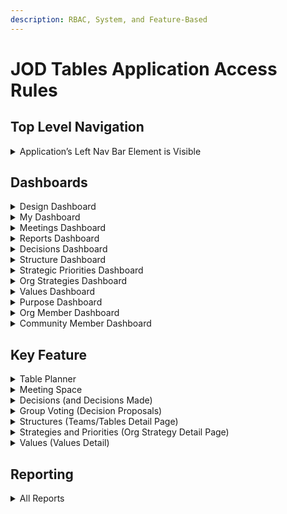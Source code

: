 ```yaml
---
description: RBAC, System, and Feature-Based
---
```


# JOD Tables Application Access Rules

## Top Level Navigation

<details>

<summary>Application’s Left Nav Bar Element is Visible</summary>

<table><thead><tr><th width="190.8203125"></th><th align="center">Super Admin</th><th align="center">Org Admin</th><th width="119.21484375" align="center">Designer</th><th width="109.87890625" align="center">User</th></tr></thead><tbody><tr><td>Design</td><td align="center">✅</td><td align="center">✅</td><td align="center">✅</td><td align="center">✅</td></tr><tr><td>My Dashboard</td><td align="center">✅</td><td align="center">✅</td><td align="center">✅</td><td align="center">✅</td></tr><tr><td>Meetings</td><td align="center">✅</td><td align="center">✅</td><td align="center">✅</td><td align="center">✅</td></tr><tr><td>Reports</td><td align="center">✅</td><td align="center">✅</td><td align="center">✅</td><td align="center">✅</td></tr><tr><td>Decisions🔒</td><td align="center">✅</td><td align="center">✅</td><td align="center">✅</td><td align="center">❌</td></tr><tr><td>Structure🔒</td><td align="center">✅</td><td align="center">✅</td><td align="center">✅</td><td align="center">❌</td></tr><tr><td>Strategic Priorities</td><td align="center">✅</td><td align="center">✅</td><td align="center">✅</td><td align="center">✅</td></tr><tr><td>Org Strategies</td><td align="center">✅</td><td align="center">✅</td><td align="center">✅</td><td align="center">✅</td></tr><tr><td>Values</td><td align="center">✅</td><td align="center">✅</td><td align="center">✅</td><td align="center">✅</td></tr><tr><td>Org Members🔒</td><td align="center">✅</td><td align="center">✅</td><td align="center">❌</td><td align="center">❌</td></tr><tr><td>Community Mbrs🔒</td><td align="center">✅</td><td align="center">✅</td><td align="center">❌</td><td align="center">❌</td></tr></tbody></table>

</details>

## Dashboards

<details>

<summary>Design Dashboard</summary>

<table><thead><tr><th width="202.0390625"></th><th align="center">Super Admin</th><th width="115.85546875" align="center">Org Admin</th><th width="113.625" align="center">Designer</th><th width="107.58984375" align="center">User</th></tr></thead><tbody><tr><td>Can View</td><td align="center">✅</td><td align="center">✅</td><td align="center">✅</td><td align="center">✅</td></tr><tr><td>Can Click to Detail</td><td align="center">✅</td><td align="center">✅</td><td align="center">✅</td><td align="center"><p>☑️</p><p>(2)</p></td></tr><tr><td>Can Modify View</td><td align="center">✅</td><td align="center">✅</td><td align="center"><p>☑️</p><p>(3)</p></td><td align="center"><p>☑️</p><p>(3)</p></td></tr><tr><td>Can Sort</td><td align="center">✅</td><td align="center">✅</td><td align="center">❌</td><td align="center">❌</td></tr><tr><td>Create Record from Dashboard</td><td align="center">◻️</td><td align="center">◻️</td><td align="center">◻️</td><td align="center">◻️</td></tr><tr><td>Delete from Dashboard</td><td align="center">◻️</td><td align="center">◻️</td><td align="center">◻️</td><td align="center">◻️</td></tr></tbody></table>

{% hint style="info" %}
Notes:

1. ◻️ = N/A
2. ☑️ = can access Purpose and Strategies&#x20;
3. ☑️ = partial capacity. Can show/hide Table Participants or Represented Groups
4. Sort = Tables and Teams only
{% endhint %}

</details>

<details>

<summary>My Dashboard</summary>

<table><thead><tr><th width="251.234375"></th><th width="121.26171875" align="center">Super Admin</th><th width="111.08203125" align="center">Org Admin</th><th width="102.43359375" align="center">Designer</th><th width="92.125" align="center">User</th></tr></thead><tbody><tr><td>Can View Page</td><td align="center">✅</td><td align="center">✅</td><td align="center">✅</td><td align="center">✅</td></tr><tr><td>Can View Team/Table Card</td><td align="center"><p>☑️</p><p>(p)</p></td><td align="center"><p>☑️</p><p>(p)</p></td><td align="center"><p>☑️</p><p>(p)</p></td><td align="center"><p>☑️</p><p>(p)</p></td></tr><tr><td>Can Click to Team/Table Detail</td><td align="center"><p>☑️</p><p>(p)</p></td><td align="center"><p>☑️</p><p>(p)</p></td><td align="center"><p>☑️</p><p>(p)</p></td><td align="center"><p>☑️</p><p>(p)</p></td></tr><tr><td>Can View My Open Commitments</td><td align="center"><p>☑️</p><p>(p)</p></td><td align="center"><p>☑️</p><p>(p)</p></td><td align="center"><p>☑️</p><p>(p)</p></td><td align="center"><p>☑️</p><p>(p)</p></td></tr><tr><td>Can View My Open Group Lead Tasks</td><td align="center"><p>☑️</p><p>(gl)</p></td><td align="center"><p>☑️</p><p>(gl)</p></td><td align="center"><p>☑️</p><p>(gl)</p></td><td align="center"><p>☑️</p><p>(gl)</p></td></tr><tr><td>Can Filter</td><td align="center">✅</td><td align="center">✅</td><td align="center">✅</td><td align="center">✅</td></tr><tr><td>Can Sort</td><td align="center">◻️</td><td align="center">◻️</td><td align="center">◻️</td><td align="center">◻️</td></tr><tr><td>Create Record from Dashboard</td><td align="center">◻️</td><td align="center">◻️</td><td align="center">◻️</td><td align="center">◻️</td></tr><tr><td>Delete from Dashboard</td><td align="center">◻️</td><td align="center">◻️</td><td align="center">◻️</td><td align="center">◻️</td></tr></tbody></table>

{% hint style="info" %}
Notes:

1. ◻️ = N/A
2. ☑️(p) = only for Teams/Table where the user is a participant
3. ☑️(gl) = only for Teams/Table where the user is a Group Lead
4. Filter = active vs inactive
5. All users can mark their Commitments as “Ready”
{% endhint %}

</details>

<details>

<summary>Meetings Dashboard</summary>

<table><thead><tr><th width="198.296875"></th><th align="center">Super Admin</th><th width="125.91796875" align="center">Org Admin</th><th width="118.3828125" align="center">Designer</th><th width="101.45703125" align="center">User</th></tr></thead><tbody><tr><td>Can View Summary Info</td><td align="center">✅</td><td align="center">✅</td><td align="center">✅</td><td align="center"><p>☑️</p><p>(p)</p></td></tr><tr><td>Can Click to Detail</td><td align="center"><p>☑️</p><p>(p)</p></td><td align="center"><p>☑️</p><p>(p)</p></td><td align="center"><p>☑️</p><p>(p)</p></td><td align="center"><p>☑️</p><p>(p)</p></td></tr><tr><td>Can Filter</td><td align="center">✅</td><td align="center">✅</td><td align="center">✅</td><td align="center"><p>☑️</p><p>(p)</p></td></tr><tr><td>Can Sort</td><td align="center">◻️</td><td align="center">◻️</td><td align="center">◻️</td><td align="center">◻️</td></tr><tr><td>Create Record from Dashboard</td><td align="center"><p>☑️</p><p>(gl)</p></td><td align="center"><p>☑️</p><p>(gl)</p></td><td align="center"><p>☑️</p><p>(gl)</p></td><td align="center"><p>☑️</p><p>(gl)</p></td></tr><tr><td>Delete from Dashboard</td><td align="center">◻️</td><td align="center">◻️</td><td align="center">◻️</td><td align="center">◻️</td></tr></tbody></table>

{% hint style="info" %}
Notes:

1. ◻️ = N/A
2. ☑️ (p) = partial capacity for view, filter, and click to: only for Groups where they are a participant
3. ☑️(gl) = partial capacity for create from dashboard: only where User is a GL for the team/table
4. Filter = active vs inactive, user tables/teams, and meeting start time
{% endhint %}

</details>

<details>

<summary>Reports Dashboard</summary>

<table><thead><tr><th width="164.1875"></th><th align="center">Super Admin</th><th align="center">Org Admin</th><th align="center">Designer</th><th align="center">User</th></tr></thead><tbody><tr><td>Can View Page</td><td align="center">✅</td><td align="center">✅</td><td align="center">✅</td><td align="center">✅</td></tr><tr><td>Can View Report Summary Info</td><td align="center">✅</td><td align="center">✅</td><td align="center">✅</td><td align="center">☑️</td></tr><tr><td>Can Click to Detailed Report</td><td align="center">✅</td><td align="center">✅</td><td align="center">✅</td><td align="center">☑️</td></tr><tr><td>Can Filter List</td><td align="center">◻️</td><td align="center">◻️</td><td align="center">◻️</td><td align="center">◻️</td></tr><tr><td>Can Sort List</td><td align="center">◻️</td><td align="center">◻️</td><td align="center">◻️</td><td align="center">◻️</td></tr></tbody></table>

{% hint style="info" %}
Notes:

1. ◻️ = N/A
2. ☑️ = partial capacity: Only Unlocked Reports (reports <mark style="color:red;">WITHOUT</mark> the 🔒 icon)
{% endhint %}

</details>

<details>

<summary>Decisions Dashboard</summary>

<table><thead><tr><th width="189.44921875"></th><th width="127.3125" align="center">Super Admin</th><th align="center">Org Admin</th><th width="115.46484375" align="center">Designer</th><th width="112.96875" align="center">User</th></tr></thead><tbody><tr><td>Can View Page</td><td align="center">✅</td><td align="center">✅</td><td align="center">✅</td><td align="center">❌</td></tr><tr><td>Update Record from Dashboard</td><td align="center"><p>☑️</p><p>(gl)</p><p>(See note 3)</p></td><td align="center"><p>☑️</p><p>(gl)</p><p>(See note 3)</p></td><td align="center"><p>☑️</p><p>(gl)</p><p>(See note 3)</p></td><td align="center">❌</td></tr><tr><td>Can Click to Detail</td><td align="center"><p>☑️</p><p>(gl)</p></td><td align="center"><p>☑️</p><p>(gl)</p></td><td align="center"><p>☑️</p><p>(gl)</p></td><td align="center">❌</td></tr><tr><td>Can Filter</td><td align="center">✅</td><td align="center">✅</td><td align="center">✅</td><td align="center">❌</td></tr><tr><td>Can Sort</td><td align="center">◻️</td><td align="center">◻️</td><td align="center">◻️</td><td align="center">◻️</td></tr><tr><td>Create Record from Dashboard</td><td align="center">◻️</td><td align="center">◻️</td><td align="center">◻️</td><td align="center">◻️</td></tr><tr><td>Delete from Dashboard</td><td align="center"><p>☑️</p><p>(gl)</p></td><td align="center"><p>☑️</p><p>(gl)</p></td><td align="center"><p>☑️</p><p>(gl)</p></td><td align="center">❌</td></tr></tbody></table>

{% hint style="info" %}
Notes:

1. ◻️ = N/A
2. ☑️(gl) = partial capacity:  only where User is GL for the team/table who created the decision (record deletion occurs via popup of decision record on page).
3. These users can update decision records via a popup on the dashboard screen.
{% endhint %}

</details>

<details>

<summary>Structure Dashboard</summary>

<table><thead><tr><th width="199.80078125"></th><th align="center">Super Admin</th><th width="120.8203125" align="center">Org Admin</th><th width="107.30078125" align="center">Designer</th><th width="114.81640625" align="center">User</th></tr></thead><tbody><tr><td>Can View</td><td align="center">✅</td><td align="center">✅</td><td align="center">✅</td><td align="center">❌</td></tr><tr><td>Can Click to Detail</td><td align="center">✅</td><td align="center">✅</td><td align="center">✅</td><td align="center">❌</td></tr><tr><td>Can Filter</td><td align="center">✅</td><td align="center">✅</td><td align="center">✅</td><td align="center">❌</td></tr><tr><td>Can Sort</td><td align="center">✅</td><td align="center">✅</td><td align="center">✅</td><td align="center">❌</td></tr><tr><td>Create Record from Dashboard</td><td align="center">✅</td><td align="center">✅</td><td align="center">✅</td><td align="center">❌</td></tr><tr><td>Delete from Dashboard</td><td align="center">◻️</td><td align="center">◻️</td><td align="center">◻️</td><td align="center">◻️</td></tr></tbody></table>

{% hint style="info" %}
Notes:

1. ◻️ = N/A
{% endhint %}

</details>

<details>

<summary>Strategic Priorities Dashboard</summary>

<table><thead><tr><th width="196.734375"></th><th align="center">Super Admin</th><th width="110.69921875" align="center">Org Admin</th><th align="center">Designer</th><th width="101.94921875" align="center">User</th></tr></thead><tbody><tr><td>Can View</td><td align="center">✅</td><td align="center">✅</td><td align="center">✅</td><td align="center">✅</td></tr><tr><td>Can Click to Detail</td><td align="center">✅</td><td align="center">✅</td><td align="center">✅</td><td align="center">✅</td></tr><tr><td>Can Filter</td><td align="center">✅</td><td align="center">✅</td><td align="center">✅</td><td align="center">✅</td></tr><tr><td>Can Sort</td><td align="center">✅</td><td align="center">✅</td><td align="center">❌</td><td align="center">❌</td></tr><tr><td>Create Record from Dashboard</td><td align="center">◻️</td><td align="center">◻️</td><td align="center">◻️</td><td align="center">◻️</td></tr><tr><td>Delete from Dashboard</td><td align="center">◻️</td><td align="center">◻️</td><td align="center">◻️</td><td align="center">◻️</td></tr></tbody></table>

{% hint style="info" %}
Notes:

1. ◻️ = N/A
{% endhint %}

</details>

<details>

<summary>Org Strategies Dashboard</summary>

<table><thead><tr><th width="197.9296875"></th><th align="center">Super Admin</th><th align="center">Org Admin</th><th width="103.4296875" align="center">Designer</th><th width="110.94140625" align="center">User</th></tr></thead><tbody><tr><td>Can View</td><td align="center">✅</td><td align="center">✅</td><td align="center">✅</td><td align="center">✅</td></tr><tr><td>Can Click to Detail</td><td align="center">✅</td><td align="center">✅</td><td align="center">✅</td><td align="center">✅</td></tr><tr><td>Can Filter</td><td align="center">✅</td><td align="center">✅</td><td align="center">✅</td><td align="center">✅</td></tr><tr><td>Can Sort</td><td align="center">✅</td><td align="center">✅</td><td align="center">❌</td><td align="center">❌</td></tr><tr><td>Create Record from Dashboard</td><td align="center">✅</td><td align="center">✅</td><td align="center">❌</td><td align="center">❌</td></tr><tr><td>Delete from Dashboard</td><td align="center">◻️</td><td align="center">◻️</td><td align="center">◻️</td><td align="center">◻️</td></tr></tbody></table>

{% hint style="info" %}
Notes:

1. ◻️ = N/A
2. Filter = active vs inactive
{% endhint %}

</details>

<details>

<summary>Values Dashboard</summary>

<table><thead><tr><th width="200.46875"></th><th align="center">Super Admin</th><th align="center">Org Admin</th><th width="108.63671875" align="center">Designer</th><th width="110" align="center">User</th></tr></thead><tbody><tr><td>Can View</td><td align="center">✅</td><td align="center">✅</td><td align="center">✅</td><td align="center">✅</td></tr><tr><td>Can Click to Detail</td><td align="center">✅</td><td align="center">✅</td><td align="center">✅</td><td align="center">✅</td></tr><tr><td>Can Filter</td><td align="center">✅</td><td align="center">✅</td><td align="center">✅</td><td align="center">✅</td></tr><tr><td>Can Sort</td><td align="center">✅</td><td align="center">✅</td><td align="center">❌</td><td align="center">❌</td></tr><tr><td>Create Record from Dashboard</td><td align="center">✅</td><td align="center">✅</td><td align="center">❌</td><td align="center">❌</td></tr><tr><td>Delete from Dashboard</td><td align="center">◻️</td><td align="center">◻️</td><td align="center">◻️</td><td align="center">◻️</td></tr></tbody></table>

{% hint style="info" %}
Notes:

1. ◻️ = N/A
2. Filter = active vs inactive
{% endhint %}

</details>

<details>

<summary>Purpose Dashboard</summary>

<table><thead><tr><th width="209.60546875"></th><th align="center">Super Admin</th><th align="center">Org Admin</th><th width="107.08203125" align="center">Designer</th><th width="100.53125" align="center">User</th></tr></thead><tbody><tr><td>Can View</td><td align="center">✅</td><td align="center">✅</td><td align="center">✅</td><td align="center">✅</td></tr><tr><td>Access Previous Versions</td><td align="center">✅</td><td align="center">✅</td><td align="center">✅</td><td align="center">✅</td></tr><tr><td>Update Record from Dashboard</td><td align="center">✅</td><td align="center">✅</td><td align="center">❌</td><td align="center">❌</td></tr><tr><td>Create Record from Dashboard</td><td align="center">✅</td><td align="center">✅</td><td align="center">❌</td><td align="center">❌</td></tr><tr><td>Delete from Dashboard</td><td align="center">◻️</td><td align="center">◻️</td><td align="center">◻️</td><td align="center">◻️</td></tr></tbody></table>

{% hint style="info" %}
Notes:

1. ◻️ = N/A
{% endhint %}

</details>

<details>

<summary>Org Member Dashboard</summary>

<table><thead><tr><th width="208.84375"></th><th align="center">Super Admin</th><th align="center">Org Admin</th><th width="103.90625" align="center">Designer</th><th width="103.87890625" align="center">User</th></tr></thead><tbody><tr><td>Can View</td><td align="center">✅</td><td align="center">✅</td><td align="center">❌</td><td align="center">❌</td></tr><tr><td>Can Click to Detail</td><td align="center">✅</td><td align="center">✅</td><td align="center">❌</td><td align="center">❌</td></tr><tr><td>Can Filter</td><td align="center">✅</td><td align="center">✅</td><td align="center">❌</td><td align="center">❌</td></tr><tr><td>Can Sort</td><td align="center">◻️</td><td align="center">◻️</td><td align="center">◻️</td><td align="center">◻️</td></tr><tr><td>Create Record from Dashboard</td><td align="center">✅</td><td align="center">✅</td><td align="center">❌</td><td align="center">❌</td></tr><tr><td>Delete from Dashboard</td><td align="center">◻️</td><td align="center">◻️</td><td align="center">◻️</td><td align="center">◻️</td></tr></tbody></table>

{% hint style="info" %}
Notes:

1. ◻️ = N/A
2. Filter = active vs inactive, and search
{% endhint %}

</details>

<details>

<summary>Community Member Dashboard</summary>



<table><thead><tr><th width="205.61328125"></th><th align="center">Super Admin</th><th align="center">Org Admin</th><th width="117.625" align="center">Designer</th><th width="94.7890625" align="center">User</th></tr></thead><tbody><tr><td>Can View</td><td align="center">✅</td><td align="center">✅</td><td align="center">❌</td><td align="center">❌</td></tr><tr><td>Can Click to Detail</td><td align="center">✅</td><td align="center">✅</td><td align="center">❌</td><td align="center">❌</td></tr><tr><td>Can Filter</td><td align="center">✅</td><td align="center">✅</td><td align="center">❌</td><td align="center">❌</td></tr><tr><td>Can Sort</td><td align="center">◻️</td><td align="center">◻️</td><td align="center">◻️</td><td align="center">◻️</td></tr><tr><td>Create Record from Dashboard</td><td align="center">✅</td><td align="center">✅</td><td align="center">❌</td><td align="center">❌</td></tr><tr><td>Delete from Dashboard</td><td align="center">◻️</td><td align="center">◻️</td><td align="center">◻️</td><td align="center">◻️</td></tr></tbody></table>

{% hint style="info" %}
Notes:

1. ◻️ = N/A
2. Filter = active vs inactive, and search
{% endhint %}

</details>

## Key Feature

<details>

<summary>Table Planner</summary>

{% hint style="info" %}
&#x20;<mark style="color:blue;">**GLOBAL RULE FOR THE TEAM/TABLE PLANNER**</mark>

<mark style="color:blue;">Users must be on a given Team/Table in order to access its Planner details page. The following grid identifies what the different roles can access on the Team/Table Planner page once there.</mark>&#x20;
{% endhint %}

<table><thead><tr><th></th><th width="157.86328125" align="center">Super Admin</th><th width="120.87109375" align="center">Org Admin</th><th width="111.40625" align="center">Designer</th><th width="101.6875" align="center">User</th></tr></thead><tbody><tr><td><mark style="color:blue;"><strong>SECTION:</strong></mark></td><td align="center"><mark style="color:blue;"><strong>Top Navigation</strong></mark>                               </td><td align="center"></td><td align="center"></td><td align="center"></td></tr><tr><td>Planner Tools Dropdown</td><td align="center"><p>☑️</p><p>(gl)</p></td><td align="center"><p>☑️</p><p>(gl)</p></td><td align="center"><p>☑️</p><p>(gl)</p></td><td align="center"><p>☑️</p><p>(gl)</p></td></tr><tr><td><mark style="color:blue;"><strong>SECTION:</strong></mark></td><td align="center"><mark style="color:blue;"><strong>Meetings</strong></mark>                               </td><td align="center"></td><td align="center"></td><td align="center"></td></tr><tr><td>READ Summary</td><td align="center">☑️<br>(p)</td><td align="center">☑️<br>(p)</td><td align="center">☑️<br>(p)</td><td align="center">☑️<br>(p)</td></tr><tr><td>READ Detail</td><td align="center">☑️<br>(p)</td><td align="center">☑️<br>(p)</td><td align="center">☑️<br>(p)</td><td align="center">☑️<br>(p)</td></tr><tr><td>Filter List</td><td align="center">☑️<br>(p)</td><td align="center">☑️<br>(p)</td><td align="center">☑️<br>(p)</td><td align="center">☑️<br>(p)</td></tr><tr><td>CREATE Record</td><td align="center"><p>☑️</p><p>(gl)</p></td><td align="center"><p>☑️</p><p>(gl)</p></td><td align="center"><p>☑️</p><p>(gl)</p></td><td align="center"><p>☑️</p><p>(gl)</p></td></tr><tr><td>UPDATE Record (from page)</td><td align="center"><p>☑️</p><p>(gl)</p><p>(See note:1)</p></td><td align="center"><p>☑️</p><p>(gl)</p><p>(See note:1)</p></td><td align="center"><p>☑️</p><p>(gl)</p><p>(See note:1)</p></td><td align="center"><p>☑️</p><p>(gl)</p><p>(See note:1)</p></td></tr><tr><td>Sort List</td><td align="center">◻️</td><td align="center">◻️</td><td align="center">◻️</td><td align="center">◻️</td></tr><tr><td>DELETE Record (from page)</td><td align="center">❌</td><td align="center">❌</td><td align="center">❌</td><td align="center">❌</td></tr><tr><td><mark style="color:blue;"><strong>SECTION:</strong></mark> </td><td align="center"><mark style="color:blue;"><strong>Actions</strong></mark>                                                                 </td><td align="center"></td><td align="center"></td><td align="center"></td></tr><tr><td>READ Summary</td><td align="center">☑️<br>(p)</td><td align="center">☑️<br>(p)</td><td align="center">☑️<br>(p)</td><td align="center">☑️<br>(p)</td></tr><tr><td>READ Detail</td><td align="center">☑️<br>(p)</td><td align="center">☑️<br>(p)</td><td align="center">☑️<br>(p)</td><td align="center">☑️<br>(p)</td></tr><tr><td>Filter List</td><td align="center">☑️<br>(p)</td><td align="center">☑️<br>(p)</td><td align="center">☑️<br>(p)</td><td align="center">☑️<br>(p)</td></tr><tr><td>CREATE Record</td><td align="center"><p>☑️</p><p>(gl)</p></td><td align="center"><p>☑️</p><p>(gl)</p></td><td align="center"><p>☑️</p><p>(gl)</p></td><td align="center"><p>☑️</p><p>(gl)</p></td></tr><tr><td>UPDATE Record (from page)</td><td align="center"><p>☑️</p><p>(gl)</p></td><td align="center"><p>☑️</p><p>(gl)</p></td><td align="center"><p>☑️</p><p>(gl)</p></td><td align="center"><p>☑️</p><p>(gl)</p></td></tr><tr><td>Sort List</td><td align="center"><p>☑️</p><p>(gl)</p></td><td align="center"><p>☑️</p><p>(gl)</p></td><td align="center"><p>☑️</p><p>(gl)</p></td><td align="center"><p>☑️</p><p>(gl)</p></td></tr><tr><td>DELETE Record (from page)</td><td align="center"><p>☑️</p><p>(gl)</p></td><td align="center"><p>☑️</p><p>(gl)</p></td><td align="center"><p>☑️</p><p>(gl)</p></td><td align="center"><p>☑️</p><p>(gl)</p></td></tr><tr><td><mark style="color:blue;"><strong>SECTION:</strong></mark> </td><td align="center"><mark style="color:blue;"><strong>Open Commitments</strong></mark>   </td><td align="center"></td><td align="center"></td><td align="center"></td></tr><tr><td>READ Summary</td><td align="center">☑️<br>(p)</td><td align="center">☑️<br>(p)</td><td align="center">☑️<br>(p)</td><td align="center">☑️<br>(p)</td></tr><tr><td>READ Detail</td><td align="center">☑️<br>(p)</td><td align="center">☑️<br>(p)</td><td align="center">☑️<br>(p)</td><td align="center">☑️<br>(p)</td></tr><tr><td>Filter List</td><td align="center">◻️</td><td align="center">◻️</td><td align="center">◻️</td><td align="center">◻️</td></tr><tr><td>CREATE Record</td><td align="center">❌</td><td align="center">❌</td><td align="center">❌</td><td align="center">❌</td></tr><tr><td>UPDATE Record (from page)</td><td align="center">❌</td><td align="center">❌</td><td align="center">❌</td><td align="center">❌</td></tr><tr><td>Sort List</td><td align="center">◻️</td><td align="center">◻️</td><td align="center">◻️</td><td align="center">◻️</td></tr><tr><td>DELETE Record (from page)</td><td align="center">❌</td><td align="center">❌</td><td align="center">❌</td><td align="center">❌</td></tr><tr><td><mark style="color:blue;"><strong>SECTION:</strong></mark> </td><td align="center"><mark style="color:blue;"><strong>Decisions</strong></mark>                                 </td><td align="center"></td><td align="center"></td><td align="center"></td></tr><tr><td>READ Summary</td><td align="center">☑️<br>(p)</td><td align="center">☑️<br>(p)</td><td align="center">☑️<br>(p)</td><td align="center">☑️<br>(p)</td></tr><tr><td>READ Detail</td><td align="center">☑️<br>(p)</td><td align="center">☑️<br>(p)</td><td align="center">☑️<br>(p)</td><td align="center">☑️<br>(p)</td></tr><tr><td>Filter List</td><td align="center">☑️<br>(p)</td><td align="center">☑️<br>(p)</td><td align="center">☑️<br>(p)</td><td align="center">☑️<br>(p)</td></tr><tr><td>CREATE Record</td><td align="center">❌</td><td align="center">❌</td><td align="center">❌</td><td align="center">❌</td></tr><tr><td>UPDATE Record (from page)</td><td align="center"><p>☑️</p><p>(gl)</p></td><td align="center"><p>☑️</p><p>(gl)</p></td><td align="center"><p>☑️</p><p>(gl)</p></td><td align="center"><p>☑️</p><p>(gl)</p></td></tr><tr><td>Sort List</td><td align="center">◻️</td><td align="center">◻️</td><td align="center">◻️</td><td align="center">◻️</td></tr><tr><td>DELETE Record (from page)</td><td align="center"><p>☑️</p><p>(gl)</p></td><td align="center"><p>☑️</p><p>(gl)</p></td><td align="center"><p>☑️</p><p>(gl)</p></td><td align="center"><p>☑️</p><p>(gl)</p></td></tr><tr><td><mark style="color:blue;"><strong>SECTION:</strong></mark> </td><td align="center"><mark style="color:blue;"><strong>Linked Documents</strong></mark>             </td><td align="center"></td><td align="center"></td><td align="center"></td></tr><tr><td>READ Summary</td><td align="center">☑️<br>(p)</td><td align="center">☑️<br>(p)</td><td align="center">☑️<br>(p)</td><td align="center">☑️<br>(p)</td></tr><tr><td>READ Detail</td><td align="center">☑️<br>(p)</td><td align="center">☑️<br>(p)</td><td align="center">☑️<br>(p)</td><td align="center">☑️<br>(p)</td></tr><tr><td>Filter List</td><td align="center">☑️<br>(p)</td><td align="center">☑️<br>(p)</td><td align="center">☑️<br>(p)</td><td align="center">☑️<br>(p)</td></tr><tr><td>CREATE Record</td><td align="center"><p>☑️</p><p>(gl)</p></td><td align="center"><p>☑️</p><p>(gl)</p></td><td align="center"><p>☑️</p><p>(gl)</p></td><td align="center"><p>☑️</p><p>(gl)</p></td></tr><tr><td>UPDATE Record (from page)</td><td align="center"><p>☑️</p><p>(gl)</p></td><td align="center"><p>☑️</p><p>(gl)</p></td><td align="center"><p>☑️</p><p>(gl)</p></td><td align="center"><p>☑️</p><p>(gl)</p></td></tr><tr><td>Sort List</td><td align="center">☑️<br>(p)</td><td align="center">☑️<br>(p)</td><td align="center">☑️<br>(p)</td><td align="center">☑️<br>(p)</td></tr><tr><td>DELETE Record (from page)</td><td align="center"><p>☑️</p><p>(gl)</p></td><td align="center"><p>☑️</p><p>(gl)</p></td><td align="center"><p>☑️</p><p>(gl)</p></td><td align="center"><p>☑️</p><p>(gl)</p></td></tr></tbody></table>

{% hint style="info" %}
Notes:

1. Meeting Name only
{% endhint %}

</details>

<details>

<summary>Meeting Space</summary>

{% hint style="info" %}
&#x20;<mark style="color:blue;">**GLOBAL RULE FOR MEETINGS**</mark>

<mark style="color:blue;">Users must be on a given Team/Table in order to access its meeting details page. The following grid identifies what the different roles can access on the Meeting Space page once there.</mark>&#x20;
{% endhint %}

<table><thead><tr><th></th><th width="166.93359375" align="center">Super Admin</th><th align="center">Org Admin</th><th align="center">Designer</th><th align="center">User</th></tr></thead><tbody><tr><td><mark style="color:blue;"><strong>AREA:</strong></mark></td><td align="center"><mark style="color:blue;"><strong>Entire Meeting</strong></mark>                       </td><td align="center"><mark style="color:blue;"><strong>Record</strong></mark></td><td align="center"></td><td align="center"></td></tr><tr><td>CREATE Meeting</td><td align="center"><p>☑️</p><p>(gl)</p><p>(See note:1)</p></td><td align="center"><p>☑️</p><p>(gl)</p><p>(See note:1)</p></td><td align="center"><p>☑️</p><p>(gl)</p><p>(See note:1)</p></td><td align="center"><p>☑️</p><p>(gl)</p><p>(See note:1)</p></td></tr><tr><td>DELETE Meeting</td><td align="center"><p>☑️</p><p>(gl)</p></td><td align="center"><p>☑️</p><p>(gl)</p></td><td align="center"><p>☑️</p><p>(gl)</p></td><td align="center"><p>☑️</p><p>(gl)</p></td></tr><tr><td><mark style="color:blue;"><strong>SECTION:</strong></mark> </td><td align="center"><mark style="color:blue;"><strong>Left Pane</strong></mark>                     </td><td align="center"></td><td align="center"></td><td align="center"></td></tr><tr><td>READ Summary</td><td align="center"><p>☑️</p><p>(p)</p></td><td align="center"><p>☑️</p><p>(p)</p></td><td align="center"><p>☑️</p><p>(p)</p></td><td align="center"><p>☑️</p><p>(p)</p></td></tr><tr><td>READ Detail</td><td align="center"><p>☑️</p><p>(p)</p></td><td align="center"><p>☑️</p><p>(p)</p></td><td align="center"><p>☑️</p><p>(p)</p></td><td align="center"><p>☑️</p><p>(p)</p></td></tr><tr><td><mark style="color:blue;"><strong>SECTION:</strong></mark> </td><td align="center"><mark style="color:blue;"><strong>Meeting Logistics</strong></mark>       </td><td align="center"></td><td align="center"></td><td align="center"></td></tr><tr><td>READ Summary</td><td align="center"><p>☑️</p><p>(p)</p></td><td align="center"><p>☑️</p><p>(p)</p></td><td align="center"><p>☑️</p><p>(p)</p></td><td align="center"><p>☑️</p><p>(p)</p></td></tr><tr><td>READ Detail</td><td align="center"><p>☑️</p><p>(p)</p></td><td align="center"><p>☑️</p><p>(p)</p></td><td align="center"><p>☑️</p><p>(p)</p></td><td align="center"><p>☑️</p><p>(p)</p></td></tr><tr><td>UPDATE Record (from page)</td><td align="center"><p>☑️</p><p>(gl)</p></td><td align="center"><p>☑️</p><p>(gl)</p></td><td align="center"><p>☑️</p><p>(gl)</p></td><td align="center"><p>☑️</p><p>(gl)</p></td></tr><tr><td><mark style="color:blue;"><strong>SECTION:</strong></mark> </td><td align="center"><mark style="color:blue;"><strong>Meeting Purpose</strong></mark>         </td><td align="center"></td><td align="center"></td><td align="center"></td></tr><tr><td>READ Summary</td><td align="center"><p>☑️</p><p>(p)</p></td><td align="center"><p>☑️</p><p>(p)</p></td><td align="center"><p>☑️</p><p>(p)</p></td><td align="center"><p>☑️</p><p>(p)</p></td></tr><tr><td>READ Detail</td><td align="center"><p>☑️</p><p>(p)</p></td><td align="center"><p>☑️</p><p>(p)</p></td><td align="center"><p>☑️</p><p>(p)</p></td><td align="center"><p>☑️</p><p>(p)</p></td></tr><tr><td>UPDATE Record (from page)</td><td align="center"><p>☑️</p><p>(gl)</p></td><td align="center"><p>☑️</p><p>(gl)</p></td><td align="center"><p>☑️</p><p>(gl)</p></td><td align="center"><p>☑️</p><p>(gl)</p></td></tr><tr><td><mark style="color:blue;"><strong>SECTION:</strong></mark> </td><td align="center"><mark style="color:blue;"><strong>Agenda Topics</strong></mark>           </td><td align="center"></td><td align="center"></td><td align="center"></td></tr><tr><td>READ Summary</td><td align="center"><p>☑️</p><p>(p)</p></td><td align="center"><p>☑️</p><p>(p)</p></td><td align="center"><p>☑️</p><p>(p)</p></td><td align="center"><p>☑️</p><p>(p)</p></td></tr><tr><td>READ Detail</td><td align="center"><p>☑️</p><p>(p)</p></td><td align="center"><p>☑️</p><p>(p)</p></td><td align="center"><p>☑️</p><p>(p)</p></td><td align="center"><p>☑️</p><p>(p)</p></td></tr><tr><td>Filter List</td><td align="center">◻️</td><td align="center">◻️</td><td align="center">◻️</td><td align="center">◻️</td></tr><tr><td>CREATE Record</td><td align="center"><p>☑️</p><p>(gl)</p></td><td align="center"><p>☑️</p><p>(gl)</p></td><td align="center"><p>☑️</p><p>(gl)</p></td><td align="center"><p>☑️</p><p>(gl)</p></td></tr><tr><td>UPDATE Record (from page)</td><td align="center"><p>☑️</p><p>(gl)</p></td><td align="center"><p>☑️</p><p>(gl)</p></td><td align="center"><p>☑️</p><p>(gl)</p></td><td align="center"><p>☑️</p><p>(gl)</p></td></tr><tr><td>Sort List</td><td align="center"><p>☑️</p><p>(gl)</p></td><td align="center"><p>☑️</p><p>(gl)</p></td><td align="center"><p>☑️</p><p>(gl)</p></td><td align="center"><p>☑️</p><p>(gl)</p></td></tr><tr><td>DELETE Record (from page)</td><td align="center"><p>☑️</p><p>(gl)</p></td><td align="center"><p>☑️</p><p>(gl)</p></td><td align="center"><p>☑️</p><p>(gl)</p></td><td align="center"><p>☑️</p><p>(gl)</p></td></tr><tr><td><mark style="color:blue;"><strong>SECTION:</strong></mark> </td><td align="center"><mark style="color:blue;"><strong>Linked Documents</strong></mark>      </td><td align="center"></td><td align="center"></td><td align="center"></td></tr><tr><td>READ Summary</td><td align="center"><p>☑️</p><p>(p)</p></td><td align="center"><p>☑️</p><p>(p)</p></td><td align="center"><p>☑️</p><p>(p)</p></td><td align="center"><p>☑️</p><p>(p)</p></td></tr><tr><td>READ Detail</td><td align="center"><p>☑️</p><p>(p)</p></td><td align="center"><p>☑️</p><p>(p)</p></td><td align="center"><p>☑️</p><p>(p)</p></td><td align="center"><p>☑️</p><p>(p)</p></td></tr><tr><td>Filter List</td><td align="center">◻️</td><td align="center">◻️</td><td align="center">◻️</td><td align="center">◻️</td></tr><tr><td>CREATE Record</td><td align="center"><p>☑️</p><p>(gl)</p></td><td align="center"><p>☑️</p><p>(gl)</p></td><td align="center"><p>☑️</p><p>(gl)</p></td><td align="center"><p>☑️</p><p>(gl)</p></td></tr><tr><td>UPDATE Record (from page)</td><td align="center">❌</td><td align="center">❌</td><td align="center">❌</td><td align="center">❌</td></tr><tr><td>Sort List</td><td align="center">❌</td><td align="center">❌</td><td align="center">❌</td><td align="center">❌</td></tr><tr><td>DELETE Record (from page)</td><td align="center">❌</td><td align="center">❌</td><td align="center">❌</td><td align="center">❌</td></tr><tr><td>Link / Unlink Record</td><td align="center"><p>☑️</p><p>(gl)</p></td><td align="center"><p>☑️</p><p>(gl)</p></td><td align="center"><p>☑️</p><p>(gl)</p></td><td align="center"><p>☑️</p><p>(gl)</p></td></tr><tr><td><mark style="color:blue;"><strong>SECTION:</strong></mark> </td><td align="center"><mark style="color:blue;"><strong>Decision Making</strong></mark>            </td><td align="center"></td><td align="center"></td><td align="center"></td></tr><tr><td>READ Summary</td><td align="center"><p>☑️</p><p>(p)</p></td><td align="center"><p>☑️</p><p>(p)</p></td><td align="center"><p>☑️</p><p>(p)</p></td><td align="center"><p>☑️</p><p>(p)</p></td></tr><tr><td>READ Detail</td><td align="center"><p>☑️</p><p>(p)</p></td><td align="center"><p>☑️</p><p>(p)</p></td><td align="center"><p>☑️</p><p>(p)</p></td><td align="center"><p>☑️</p><p>(p)</p></td></tr><tr><td>Filter List</td><td align="center">◻️</td><td align="center">◻️</td><td align="center">◻️</td><td align="center">◻️</td></tr><tr><td>CREATE Record</td><td align="center"><p>☑️</p><p>(gl)</p></td><td align="center"><p>☑️</p><p>(gl)</p></td><td align="center"><p>☑️</p><p>(gl)</p></td><td align="center"><p>☑️</p><p>(gl)</p></td></tr><tr><td>UPDATE Record (from page)</td><td align="center"><p>☑️</p><p>(gl)</p></td><td align="center"><p>☑️</p><p>(gl)</p></td><td align="center"><p>☑️</p><p>(gl)</p></td><td align="center"><p>☑️</p><p>(gl)</p></td></tr><tr><td>Sort List</td><td align="center">◻️</td><td align="center">◻️</td><td align="center">◻️</td><td align="center">◻️</td></tr><tr><td>DELETE Record (from page)</td><td align="center"><p>☑️</p><p>(gl)</p></td><td align="center"><p>☑️</p><p>(gl)</p></td><td align="center"><p>☑️</p><p>(gl)</p></td><td align="center"><p>☑️</p><p>(gl)</p></td></tr><tr><td><mark style="color:blue;"><strong>SECTION:</strong></mark> </td><td align="center"><mark style="color:blue;"><strong>Commitments</strong></mark>               </td><td align="center"></td><td align="center"></td><td align="center"></td></tr><tr><td>READ Summary</td><td align="center"><p>☑️</p><p>(p)</p></td><td align="center"><p>☑️</p><p>(p)</p></td><td align="center"><p>☑️</p><p>(p)</p></td><td align="center"><p>☑️</p><p>(p)</p></td></tr><tr><td>READ Detail</td><td align="center"><p>☑️</p><p>(p)</p></td><td align="center"><p>☑️</p><p>(p)</p></td><td align="center"><p>☑️</p><p>(p)</p></td><td align="center"><p>☑️</p><p>(p)</p></td></tr><tr><td>Filter List</td><td align="center">◻️</td><td align="center">◻️</td><td align="center">◻️</td><td align="center">◻️</td></tr><tr><td>CREATE Record</td><td align="center"><p>☑️</p><p>(gl)</p></td><td align="center"><p>☑️</p><p>(gl)</p></td><td align="center"><p>☑️</p><p>(gl)</p></td><td align="center"><p>☑️</p><p>(gl)</p></td></tr><tr><td>UPDATE Record (from page)</td><td align="center"><p>☑️</p><p>(gl)</p></td><td align="center"><p>☑️</p><p>(gl)</p></td><td align="center"><p>☑️</p><p>(gl)</p></td><td align="center"><p>☑️</p><p>(gl)</p></td></tr><tr><td>Sort List</td><td align="center"><p>☑️</p><p>(gl)</p></td><td align="center"><p>☑️</p><p>(gl)</p></td><td align="center"><p>☑️</p><p>(gl)</p></td><td align="center"><p>☑️</p><p>(gl)</p></td></tr><tr><td>DELETE Record (from page)</td><td align="center"><p>☑️</p><p>(gl)</p></td><td align="center"><p>☑️</p><p>(gl)</p></td><td align="center"><p>☑️</p><p>(gl)</p></td><td align="center"><p>☑️</p><p>(gl)</p></td></tr><tr><td><mark style="color:blue;"><strong>SECTION:</strong></mark> </td><td align="center"><mark style="color:blue;"><strong>Meeting Notes</strong></mark>              </td><td align="center"></td><td align="center"></td><td align="center"></td></tr><tr><td>READ Notes</td><td align="center"><p>☑️</p><p>(p)</p></td><td align="center"><p>☑️</p><p>(p)</p></td><td align="center"><p>☑️</p><p>(p)</p></td><td align="center"><p>☑️</p><p>(p)</p></td></tr><tr><td>UPDATE Notes (from page)</td><td align="center"><p>☑️</p><p>(See note:2)</p></td><td align="center"><p>☑️</p><p>(See note:2)</p></td><td align="center"><p>☑️</p><p>(See note:2)</p></td><td align="center"><p>☑️</p><p>(See note:2)</p></td></tr><tr><td><mark style="color:blue;"><strong>OTHER</strong></mark> </td><td align="center"><mark style="color:blue;"><strong>Meeting Space</strong></mark>            </td><td align="center"><mark style="color:blue;"><strong>Functionality</strong></mark></td><td align="center"></td><td align="center"></td></tr><tr><td>Email Meeting Agenda</td><td align="center"><p>☑️</p><p>(gl)</p></td><td align="center"><p>☑️</p><p>(gl)</p></td><td align="center"><p>☑️</p><p>(gl)</p></td><td align="center"><p>☑️</p><p>(gl)</p></td></tr><tr><td>Email Meeting Results</td><td align="center"><p>☑️</p><p>(gl)</p></td><td align="center"><p>☑️</p><p>(gl)</p></td><td align="center"><p>☑️</p><p>(gl)</p></td><td align="center"><p>☑️</p><p>(gl)</p></td></tr><tr><td>Create Capture Board</td><td align="center"><p>☑️</p><p>(gl)</p></td><td align="center"><p>☑️</p><p>(gl)</p></td><td align="center"><p>☑️</p><p>(gl)</p></td><td align="center"><p>☑️</p><p>(gl)</p></td></tr><tr><td>Access Capture Board</td><td align="center"><p>☑️</p><p>(See note:3)</p></td><td align="center"><p>☑️</p><p>(See note:3)</p></td><td align="center"><p>☑️</p><p>(See note:3)</p></td><td align="center"><p>☑️</p><p>(See note:3)</p></td></tr><tr><td>Access Voting Room</td><td align="center"><p>☑️</p><p>(p)</p></td><td align="center"><p>☑️</p><p>(p)</p></td><td align="center"><p>☑️</p><p>(p)</p></td><td align="center"><p>☑️</p><p>(p)</p></td></tr><tr><td>Access Planner</td><td align="center"><p>☑️</p><p>(p)</p></td><td align="center"><p>☑️</p><p>(p)</p></td><td align="center"><p>☑️</p><p>(p)</p></td><td align="center"><p>☑️</p><p>(p)</p></td></tr><tr><td>Pull Users to Meeting Space</td><td align="center"><p>☑️</p><p>(gl)</p></td><td align="center"><p>☑️</p><p>(gl)</p></td><td align="center"><p>☑️</p><p>(gl)</p></td><td align="center"><p>☑️</p><p>(gl)</p></td></tr><tr><td>Download Meeting Space info</td><td align="center"><p>☑️</p><p>(p)</p></td><td align="center"><p>☑️</p><p>(p)</p></td><td align="center"><p>☑️</p><p>(p)</p></td><td align="center"><p>☑️</p><p>(p)</p></td></tr></tbody></table>

{% hint style="info" %}
Notes:

1. Meetings can only be created via the Meeting Dashboard or the Team/Table Planner
2. With Note Taker Permission
3. Once a GL has created an initial Capture Board
4. (gl): Group Lead
5. (p):  Group (Team/Table) Participant
{% endhint %}

</details>

<details>

<summary>Decisions (and Decisions Made)</summary>

{% hint style="info" %}
&#x20;<mark style="color:blue;">**GLOBAL RULE FOR DECISION MAKING**</mark>

<mark style="color:blue;">Decisions can only be made within a meeting:</mark>

1. <mark style="color:blue;">a realtime decision made in realtime during a meeting from within a MEETING SPACE</mark>
2. <mark style="color:blue;">a vote decision made from within the GROUP VOTING space</mark> &#x20;

<mark style="color:blue;">The grid below focus on permissions for both. For both the User must be a Group Lead for the team/table they wish to create, update, or delete a decision-made record.</mark>&#x20;
{% endhint %}

**Realtime Decision And Decision From Voting**

|                    |      Super Admin     |       Org Admin      |       Designer       |         User         |
| ------------------ | :------------------: | :------------------: | :------------------: | :------------------: |
| Can View Records   |           ✅          |           ✅          |           ✅          |          ☑️          |
| Can Create Record  | <p>☑️</p><p>(gl)</p> | <p>☑️</p><p>(gl)</p> | <p>☑️</p><p>(gl)</p> | <p>☑️</p><p>(gl)</p> |
| Can Update Records | <p>☑️</p><p>(gl)</p> | <p>☑️</p><p>(gl)</p> | <p>☑️</p><p>(gl)</p> | <p>☑️</p><p>(gl)</p> |
| Can Delete Records | <p>☑️</p><p>(gl)</p> | <p>☑️</p><p>(gl)</p> | <p>☑️</p><p>(gl)</p> | <p>☑️</p><p>(gl)</p> |

{% hint style="info" %}
Notes:

1. ☑️ = Requires user to be a participant of the table they wish to view decision-made records for.&#x20;
{% endhint %}

</details>

<details>

<summary>Group Voting  (Decision Proposals)</summary>

{% hint style="info" %}
&#x20;<mark style="color:blue;">**GLOBAL RULE FOR GROUP VOTING**</mark>

<mark style="color:blue;">A proposal to be voted on must be initiated by a Group Lead for a given Team/Table.  Once initiated, a Vote Administrator can be assigned by a GL to administer the vote for a given proposal. However, the Vote Administrator can be ANY User within the organization (they DO NOT have to be a Team/Table participant or a GL). The Team/Table GL is the only one who can make changes to the Vote Administrator.</mark>&#x20;
{% endhint %}

|            |      Super Admin     |       Org Admin      |       Designer       |         User         |
| ---------- | :------------------: | :------------------: | :------------------: | :------------------: |
| Can View   |          ☑️          |          ☑️          |          ☑️          |          ☑️          |
| Can Create | <p>☑️</p><p>(gl)</p> | <p>☑️</p><p>(gl)</p> | <p>☑️</p><p>(gl)</p> | <p>☑️</p><p>(gl)</p> |
| Can Update | <p>☑️</p><p>(gl)</p> | <p>☑️</p><p>(gl)</p> | <p>☑️</p><p>(gl)</p> | <p>☑️</p><p>(gl)</p> |
| Can Delete | <p>☑️</p><p>(gl)</p> | <p>☑️</p><p>(gl)</p> | <p>☑️</p><p>(gl)</p> | <p>☑️</p><p>(gl)</p> |
| Can Vote   |          ☑️          |          ☑️          |          ☑️          |          ☑️          |

{% hint style="info" %}
Notes:

1. ☑️ = Requires user to be a participant of the proposal Team/Table&#x20;
{% endhint %}

</details>

<details>

<summary>Structures (Teams/Tables Detail Page)</summary>

{% hint style="info" %}
&#x20;<mark style="color:blue;">**GLOBAL RULE FOR STRUCTURES**</mark>

1. <mark style="color:blue;">Structure can only be created from the Organizational Structure summary page or from the initial JOD Onboarder screen.</mark>&#x20;
2. <mark style="color:blue;">Structure information can only be changed from the Team/Table details page or from the initial JOD Onboarder screen.</mark> &#x20;
{% endhint %}

|                        |          Super Admin         |           Org Admin          | Designer | User |
| ---------------------- | :--------------------------: | :--------------------------: | :------: | :--: |
| Can View Page & Detail |               ✅              |               ✅              |     ✅    |   ❌  |
| Can Create Record      | <p>☑️</p><p>(See Note 1)</p> | <p>☑️</p><p>(See Note 1)</p> |     ❌    |   ❌  |
| Can Update Records     |               ✅              |               ✅              |     ✅    |   ❌  |
| Can Delete Records     |               ✅              |               ✅              |     ❌    |   ❌  |
| Can Close a Team/Table |               ✅              |               ✅              |     ❌    |   ❌  |

{% hint style="info" %}
Notes:

1. ☑️ = These Users can create Teams/Tables, but such creation must occur outside of the detail page. See Global Rules above.
{% endhint %}

</details>

<details>

<summary>Strategies and Priorities  (Org Strategy Detail Page)</summary>

{% hint style="info" %}
&#x20;<mark style="color:blue;">**GLOBAL RULE FOR ORG STRATEGIES**</mark>

1. <mark style="color:blue;">Strategies can only be created from the Org Strategy summary page or from the initial JOD Onboarder screen.</mark>&#x20;
2. <mark style="color:blue;">Strategy information can only be changed from the Org Strategy details page or from the initial JOD Onboarder screen.</mark> &#x20;
3. <mark style="color:blue;">These rules also apply to Strategic Priorities which are part of an Org Strategy.</mark>
{% endhint %}

<table><thead><tr><th width="159.5859375"></th><th align="center">Super Admin</th><th align="center">Org Admin</th><th align="center">Designer</th><th align="center">User</th></tr></thead><tbody><tr><td>Can View Page &#x26; Detail</td><td align="center">✅</td><td align="center">✅</td><td align="center">✅</td><td align="center">✅</td></tr><tr><td>Can View Previous Versions</td><td align="center">✅</td><td align="center">✅</td><td align="center">✅</td><td align="center">✅</td></tr><tr><td>Can Create Record</td><td align="center"><p>☑️</p><p>(See Note 1)</p></td><td align="center"><p>☑️</p><p>(See Note 1)</p></td><td align="center">❌</td><td align="center">❌</td></tr><tr><td>Can Update Records</td><td align="center">✅</td><td align="center">✅</td><td align="center">❌</td><td align="center">❌</td></tr><tr><td>Can Delete Records</td><td align="center">✅</td><td align="center">✅</td><td align="center">❌</td><td align="center">❌</td></tr><tr><td>View Strategy Strength Review Indicator Summary Tool</td><td align="center">✅</td><td align="center">✅</td><td align="center">✅</td><td align="center">✅</td></tr><tr><td>View Strategy Strength Review Detail</td><td align="center">✅</td><td align="center">✅</td><td align="center">❌</td><td align="center">❌</td></tr><tr><td>Update Strategy Strength Review Indicator Record</td><td align="center">✅</td><td align="center">✅</td><td align="center">❌</td><td align="center">❌</td></tr></tbody></table>

{% hint style="info" %}
Notes:

1. ☑️ = These Users can create Org Strategies, but such creation must occur outside of the detail page. See Global Rules above.
{% endhint %}

</details>

<details>

<summary>Values  (Values Detail)</summary>

{% hint style="info" %}
&#x20;<mark style="color:blue;">**GLOBAL RULE FOR VALUES**</mark>

1. <mark style="color:blue;">Values can only be created from the Values summary page.</mark>&#x20;
2. <mark style="color:blue;">Values information can only be changed from the Values detail popup.</mark> &#x20;
{% endhint %}

|                        |          Super Admin         |           Org Admin          | Designer | User |
| ---------------------- | :--------------------------: | :--------------------------: | :------: | :--: |
| Can View Record Detail |               ✅              |               ✅              |     ✅    |   ✅  |
| Can Create Record      | <p>☑️</p><p>(See Note 1)</p> | <p>☑️</p><p>(See Note 1)</p> |     ❌    |   ❌  |
| Can Update Records     |               ✅              |               ✅              |     ❌    |   ❌  |
| Can Delete Records     |               ✅              |               ✅              |     ❌    |   ❌  |

{% hint style="info" %}
Notes:

1. ☑️ = These Users can create Values, but such creation must occur outside of the detail page. See Global Rules above.
{% endhint %}

</details>

## Reporting

<details>

<summary>All Reports</summary>

All Reports <mark style="color:red;">**WITHOUT**</mark> The 🔒 Emoji Next To The Report Name

|          | Super Admin | Org Admin | Designer |         User        |
| -------- | :---------: | :-------: | :------: | :-----------------: |
| Can View |      ✅      |     ✅     |     ✅    | <p>☑️</p><p>(p)</p> |

***

All Reports <mark style="color:green;">**WITH**</mark> The 🔒 Emoji Next To The Report Name

|          | Super Admin | Org Admin | Designer | User |
| -------- | :---------: | :-------: | :------: | :--: |
| Can View |      ✅      |     ✅     |     ✅    |   ❌  |

{% hint style="info" %}
Notes:

1. ☑️  For Table/Team based reports Users can only view reports for Teams/Tables for which they are a participant.&#x20;
{% endhint %}

</details>
